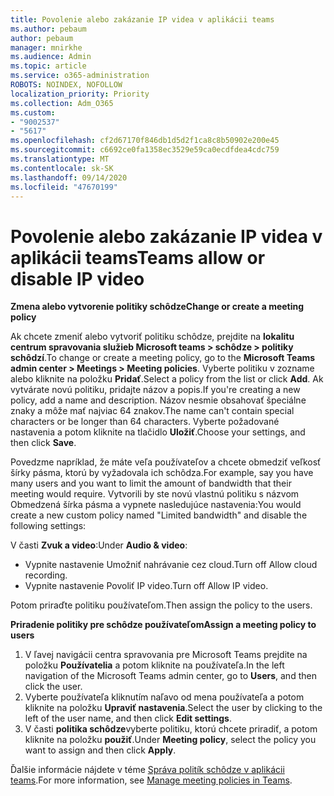 ```yaml
---
title: Povolenie alebo zakázanie IP videa v aplikácii teams
ms.author: pebaum
author: pebaum
manager: mnirkhe
ms.audience: Admin
ms.topic: article
ms.service: o365-administration
ROBOTS: NOINDEX, NOFOLLOW
localization_priority: Priority
ms.collection: Adm_O365
ms.custom:
- "9002537"
- "5617"
ms.openlocfilehash: cf2d67170f846db1d5d2f1ca8c8b50902e200e45
ms.sourcegitcommit: c6692ce0fa1358ec3529e59ca0ecdfdea4cdc759
ms.translationtype: MT
ms.contentlocale: sk-SK
ms.lasthandoff: 09/14/2020
ms.locfileid: "47670199"
---
```

# <a name="teams-allow-or-disable-ip-video"></a><span data-ttu-id="e9d07-102">Povolenie alebo zakázanie IP videa v aplikácii teams</span><span class="sxs-lookup"><span data-stu-id="e9d07-102">Teams allow or disable IP video</span></span>

<span data-ttu-id="e9d07-103">**Zmena alebo vytvorenie politiky schôdze**</span><span class="sxs-lookup"><span data-stu-id="e9d07-103">**Change or create a meeting policy**</span></span>

<span data-ttu-id="e9d07-104">Ak chcete zmeniť alebo vytvoriť politiku schôdze, prejdite na **lokalitu centrum spravovania služieb Microsoft teams > schôdze > politiky schôdzí**.</span><span class="sxs-lookup"><span data-stu-id="e9d07-104">To change or create a meeting policy, go to the **Microsoft Teams admin center > Meetings > Meeting policies**.</span></span> <span data-ttu-id="e9d07-105">Vyberte politiku v zozname alebo kliknite na položku **Pridať**.</span><span class="sxs-lookup"><span data-stu-id="e9d07-105">Select a policy from the list or click **Add**.</span></span> <span data-ttu-id="e9d07-106">Ak vytvárate novú politiku, pridajte názov a popis.</span><span class="sxs-lookup"><span data-stu-id="e9d07-106">If you're creating a new policy, add a name and description.</span></span> <span data-ttu-id="e9d07-107">Názov nesmie obsahovať špeciálne znaky a môže mať najviac 64 znakov.</span><span class="sxs-lookup"><span data-stu-id="e9d07-107">The name can't contain special characters or be longer than 64 characters.</span></span> <span data-ttu-id="e9d07-108">Vyberte požadované nastavenia a potom kliknite na tlačidlo **Uložiť**.</span><span class="sxs-lookup"><span data-stu-id="e9d07-108">Choose your settings, and then click **Save**.</span></span>

<span data-ttu-id="e9d07-109">Povedzme napríklad, že máte veľa používateľov a chcete obmedziť veľkosť šírky pásma, ktorú by vyžadovala ich schôdza.</span><span class="sxs-lookup"><span data-stu-id="e9d07-109">For example, say you have many users and you want to limit the amount of bandwidth that their meeting would require.</span></span> <span data-ttu-id="e9d07-110">Vytvorili by ste novú vlastnú politiku s názvom Obmedzená šírka pásma a vypnete nasledujúce nastavenia:</span><span class="sxs-lookup"><span data-stu-id="e9d07-110">You would create a new custom policy named "Limited bandwidth" and disable the following settings:</span></span>

<span data-ttu-id="e9d07-111">V časti **Zvuk a video**:</span><span class="sxs-lookup"><span data-stu-id="e9d07-111">Under **Audio & video**:</span></span>

- <span data-ttu-id="e9d07-112">Vypnite nastavenie Umožniť nahrávanie cez cloud.</span><span class="sxs-lookup"><span data-stu-id="e9d07-112">Turn off Allow cloud recording.</span></span>
- <span data-ttu-id="e9d07-113">Vypnite nastavenie Povoliť IP video.</span><span class="sxs-lookup"><span data-stu-id="e9d07-113">Turn off Allow IP video.</span></span>

<span data-ttu-id="e9d07-114">Potom priraďte politiku používateľom.</span><span class="sxs-lookup"><span data-stu-id="e9d07-114">Then assign the policy to the users.</span></span>

<span data-ttu-id="e9d07-115">**Priradenie politiky pre schôdze používateľom**</span><span class="sxs-lookup"><span data-stu-id="e9d07-115">**Assign a meeting policy to users**</span></span>

1. <span data-ttu-id="e9d07-116">V ľavej navigácii centra spravovania pre Microsoft Teams prejdite na položku **Používatelia** a potom kliknite na používateľa.</span><span class="sxs-lookup"><span data-stu-id="e9d07-116">In the left navigation of the Microsoft Teams admin center, go to **Users**, and then click the user.</span></span>
2. <span data-ttu-id="e9d07-117">Vyberte používateľa kliknutím naľavo od mena používateľa a potom kliknite na položku **Upraviť nastavenia**.</span><span class="sxs-lookup"><span data-stu-id="e9d07-117">Select the user by clicking to the left of the user name, and then click **Edit settings**.</span></span>
3. <span data-ttu-id="e9d07-118">V časti **politika schôdze**vyberte politiku, ktorú chcete priradiť, a potom kliknite na položku **použiť**.</span><span class="sxs-lookup"><span data-stu-id="e9d07-118">Under **Meeting policy**, select the policy you want to assign and then click **Apply**.</span></span>

<span data-ttu-id="e9d07-119">Ďalšie informácie nájdete v téme [Správa politík schôdze v aplikácii teams](https://docs.microsoft.com/microsoftteams/meeting-policies-in-teams).</span><span class="sxs-lookup"><span data-stu-id="e9d07-119">For more information, see [Manage meeting policies in Teams](https://docs.microsoft.com/microsoftteams/meeting-policies-in-teams).</span></span>
